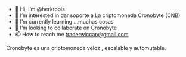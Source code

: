 - 👋 Hi, I’m @herktools
- 👀 I’m interested in dar soporte a La criptomoneda Cronobyte (CNB)
- 🌱 I’m currently learning ...muchas cosas
- 💞️ I’m looking to collaborate on Cronobyte
- 📫 How to reach me traderwiccan@gmail.com

<!---
herktools/herktools is a ✨ special ✨ repository because its `README.md` (this file) appears on your GitHub profile.
You can click the Preview link to take a look at your changes.
--->
Cronobyte es una criptomoneda veloz , escalable y automutable.
